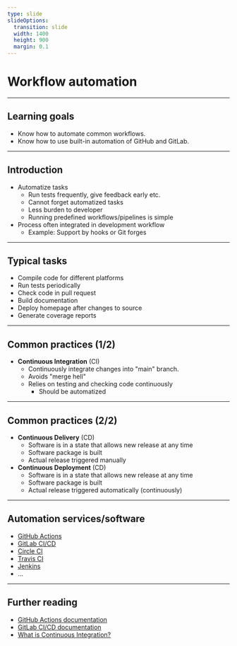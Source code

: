 ```yaml
---
type: slide
slideOptions:
  transition: slide
  width: 1400
  height: 900
  margin: 0.1
---
```


<style>
  .reveal strong {
    font-weight: bold;
    color: orange;
  }
  .reveal p {
    text-align: left;
  }
  .reveal section h1 {
    color: orange;
  }
  .reveal section h2 {
    color: orange;
  }
  .reveal code {
    font-family: 'Ubuntu Mono';
    color: orange;
  }
  .reveal section img {
    background:none;
    border:none;
    box-shadow:none;
  }
</style>

# Workflow automation

---

## Learning goals

- Know how to automate common workflows.
- Know how to use built-in automation of GitHub and GitLab.

---

## Introduction

- Automatize tasks
    - Run tests frequently, give feedback early etc.
    - Cannot forget automatized tasks
    - Less burden to developer
    - Running predefined workflows/pipelines is simple
- Process often integrated in development workflow
    - Example: Support by hooks or Git forges

---

## Typical tasks

- Compile code for different platforms
- Run tests periodically
- Check code in pull request
- Build documentation
- Deploy homepage after changes to source
- Generate coverage reports

---

## Common practices (1/2)

- **Continuous Integration** (CI)
    - Continuously integrate changes into "main" branch.
    - Avoids "merge hell"
    - Relies on testing and checking code continuously
        - Should be automatized

---

## Common practices (2/2)

- **Continuous Delivery** (CD)
    - Software is in a state that allows new release at any time
    - Software package is built
    - Actual release triggered manually
- **Continuous Deployment** (CD)
    - Software is in a state that allows new release at any time
    - Software package is built
    - Actual release triggered automatically (continuously)

---

## Automation services/software

- [GitHub Actions](https://github.com/features/actions)
- [GitLab CI/CD](https://docs.gitlab.com/ee/ci/)
- [Circle CI](https://circleci.com/)
- [Travis CI](https://www.travis-ci.com/)
- [Jenkins](https://www.jenkins.io/)
- ...

---

## Further reading

- [GitHub Actions documentation](https://docs.github.com/en/actions)
- [GitLab CI/CD documentation](https://docs.gitlab.com/ee/ci/)
- [ What is Continuous Integration?](https://www.atlassian.com/continuous-delivery/continuous-integration)